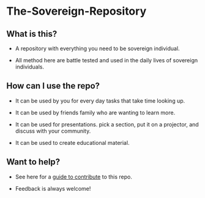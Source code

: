 # The-Sovereign-Repository

## What is this?

- A repository with everything you need to be sovereign individual.

- All method here are battle tested and used in the daily lives of sovereign individuals. 

## How can I use the repo?

- It can be used by you for every day tasks that take time looking up.

- It can be used by friends family who are wanting to learn more.

- It can be used for presentations. pick a section, put it on a projector, and discuss with your community.

- It can be used to create educational material.

## Want to help?

- See here for a [guide to contribute](https://github.com/thesovereignrepo/The-Sovereign-Repository/blob/master/How-To-Contribute-Pro.md) to this repo.

- Feedback is always welcome!
